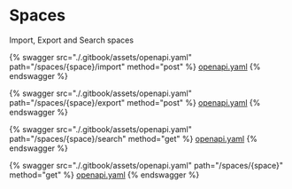 # Spaces

Import, Export and Search spaces




{% swagger src="./.gitbook/assets/openapi.yaml" path="/spaces/{space}/import" method="post" %}
[openapi.yaml](<./.gitbook/assets/openapi.yaml>)
{% endswagger %}


{% swagger src="./.gitbook/assets/openapi.yaml" path="/spaces/{space}/export" method="post" %}
[openapi.yaml](<./.gitbook/assets/openapi.yaml>)
{% endswagger %}


{% swagger src="./.gitbook/assets/openapi.yaml" path="/spaces/{space}/search" method="get" %}
[openapi.yaml](<./.gitbook/assets/openapi.yaml>)
{% endswagger %}


{% swagger src="./.gitbook/assets/openapi.yaml" path="/spaces/{space}" method="get" %}
[openapi.yaml](<./.gitbook/assets/openapi.yaml>)
{% endswagger %}